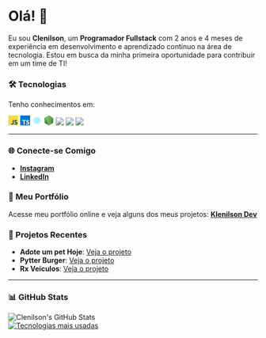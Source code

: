 # Olá! 👋

Eu sou **Clenilson**, um **Programador Fullstack** com 2 anos e 4 meses de experiência em desenvolvimento e aprendizado contínuo na área de tecnologia. Estou em busca da minha primeira oportunidade para contribuir em um time de TI! 

### 🛠️ Tecnologias
Tenho conhecimentos em:

<img height="20" src="https://raw.githubusercontent.com/github/explore/80688e429a7d4ef2fca1e82350fe8e3517d3494d/topics/javascript/javascript.png"> 
<img height="20" src="https://raw.githubusercontent.com/github/explore/80688e429a7d4ef2fca1e82350fe8e3517d3494d/topics/typescript/typescript.png"> 
<img height="20" src="https://raw.githubusercontent.com/github/explore/80688e429a7d4ef2fca1e82350fe8e3517d3494d/topics/react/react.png"> 
<img height="20" src="https://raw.githubusercontent.com/github/explore/80688e429a7d4ef2fca1e82350fe8e3517d3494d/topics/nodejs/nodejs.png"> 
<img height="20" src="https://static-00.iconduck.com/assets.00/html5-icon-2018x2048-st7q7lm6.png"> 
<img height="20" src="https://upload.wikimedia.org/wikipedia/commons/thumb/1/1f/CSS_icon.svg/1200px-CSS_icon.svg.png"> 
<img height="20" src="https://seeklogo.com/images/M/mongodb-logo-D13D67C930-seeklogo.com.png">

---

### 🌐 Conecte-se Comigo
- **[Instagram](https://www.instagram.com/klenilsonrox)**  
- **[LinkedIn](https://www.linkedin.com/in/clenilson-brandao/)**

### 📌 Meu Portfólio
Acesse meu portfólio online e veja alguns dos meus projetos: **[Klenilson Dev](https://klenodev.vercel.app/)**

### 📂 Projetos Recentes
- **Adote um pet Hoje**: [Veja o projeto](https://adoteumpethojee.netlify.app/)
- **Pytter Burger**: [Veja o projeto](https://pytterburger.com/)
- **Rx Veículos**: [Veja o projeto](https://rx-veiculos.netlify.app/)

---

### 📊 GitHub Stats
![Clenilson's GitHub Stats](https://github-readme-stats.vercel.app/api?username=klenilsonrox&hide=contribs,prs)  
[![Tecnologias mais usadas](https://github-readme-stats.vercel.app/api/top-langs/?username=klenilsonrox&layout=compact)](https://github.com/klenilsonrox/github-readme-stats)
